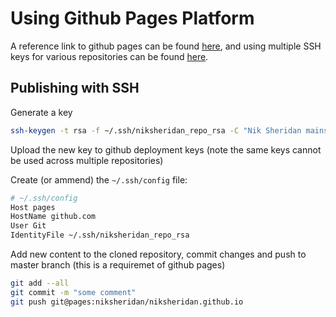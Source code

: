 
# Using Github Pages Platform

A reference link to github pages can be found [here](https://nicolas-van.github.io/easy-markdown-to-github-pages/), 
and using multiple SSH keys for various repositories can be found [here](https://medium.com/@dustinfarris/managing-multiple-github-deploy-keys-on-a-single-server-f81f8f23e473).

## Publishing with SSH

Generate a key

```bash
ssh-keygen -t rsa -f ~/.ssh/niksheridan_repo_rsa -C "Nik Sheridan mainsite deploy key"
```

Upload the new key to github deployment keys (note the same keys cannot be used across multiple repositories)

Create (or ammend) the `~/.ssh/config` file:

```bash
# ~/.ssh/config
Host pages
HostName github.com
User Git
IdentityFile ~/.ssh/niksheridan_repo_rsa
```

Add new content to the cloned repository, commit changes and push to master branch (this is a requiremet of github pages)

```bash
git add --all
git commit -m "some comment"
git push git@pages:niksheridan/niksheridan.github.io
```